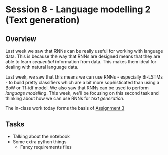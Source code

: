 # Session 8 - Language modelling 2 (Text generation)

## Overview

Last week we saw that RNNs can be really useful for working with language data. This is because the way that RNNs are designed means that they are able to learn *sequential* information from data. This makes them ideal for dealing with natural language data.

Last week, we saw that this means we can use RNNs - especially Bi-LSTMs - to build pretty classifiers which are a bit more sophisticated than using a BoW or Tf-idf model. We also saw that RNNs can be used to perform *language modelling*. This week, we'll be focusing on this second task and thinking about how we can use RNNs for *text generation*.

The in-class work today forms the basis of [Assignment 3]()

## Tasks
- Talking about the notebook
- Some extra python things
  - Fancy requirements files
